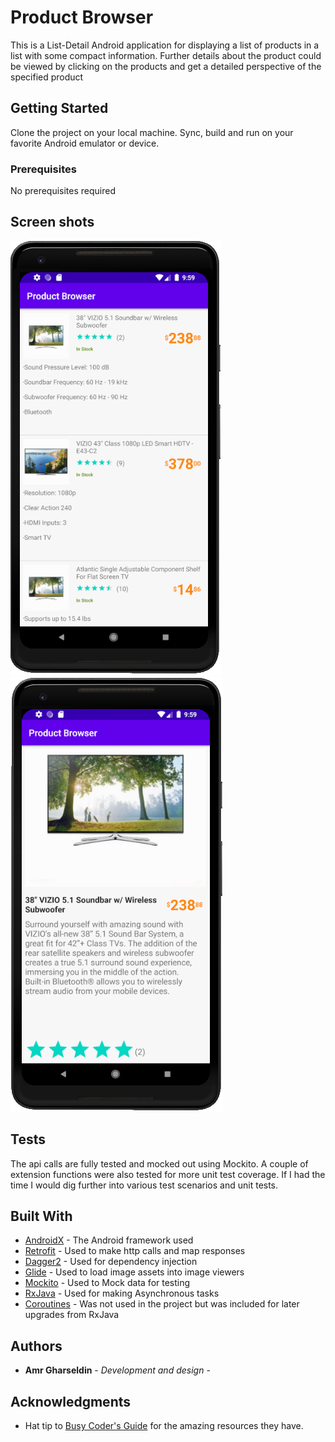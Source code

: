 # Product Browser

This is a List-Detail Android application for displaying a list of products in a list with some compact information. Further details about the product could be viewed by clicking on the products and get a detailed perspective of the specified product

## Getting Started

Clone the project on your local machine. Sync, build and run on your favorite Android emulator or device. 

### Prerequisites

No prerequisites required

## Screen shots

![List View](list.png)
![Detail View](detail.png)

## Tests

The api calls are fully tested and mocked out using Mockito. A couple of extension functions were also tested for more unit test coverage. If I had the time I would dig further into various test scenarios and unit tests. 

## Built With

* [AndroidX](https://developer.android.com/jetpack/androidx/) - The Android framework used
* [Retrofit](https://square.github.io/retrofit/) - Used to make http calls and map responses
* [Dagger2](https://github.com/google/dagger) - Used for dependency injection
* [Glide](https://github.com/bumptech/glide/) - Used to load image assets into image viewers
* [Mockito](https://site.mockito.org/) - Used to Mock data for testing
* [RxJava](https://github.com/ReactiveX/RxJava/) - Used for making Asynchronous tasks
* [Coroutines](https://kotlinlang.org/docs/reference/coroutines-overview.html/) - Was not used in the project but was included for later upgrades from RxJava

## Authors

* **Amr Gharseldin** - *Development and design* -

## Acknowledgments

* Hat tip to [Busy Coder's Guide](https://commonsware.com/Android/) for the amazing resources they have.